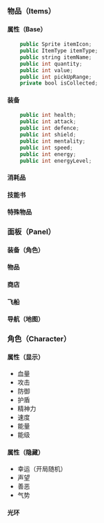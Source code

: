 ### 物品（Items）
#### 属性（Base）
```Java
    public Sprite itemIcon; 
    public ItemType itemType;
    public string itemName;
    public int quantity;
    public int value;
    public int pickUpRange;
    private bool isCollected;
```
#### 装备
```Java
    public int health;
    public int attack;
    public int defence;
    public int shield;
    public int mentality;
    public int speed;
    public int energy;
    public int energyLevel;
```
#### 消耗品
#### 技能书
#### 特殊物品

### 面板（Panel）
#### 装备（角色）
#### 物品
#### 商店
#### 飞船
#### 导航（地图）
#### 

### 角色（Character）
#### 属性（显示）
* 血量
* 攻击
* 防御
* 护盾
* 精神力
* 速度
* 能量
* 能级

#### 属性（隐藏）
* 幸运（开局随机）
* 声望
* 善恶
* 气势

#### 光环
#### 
